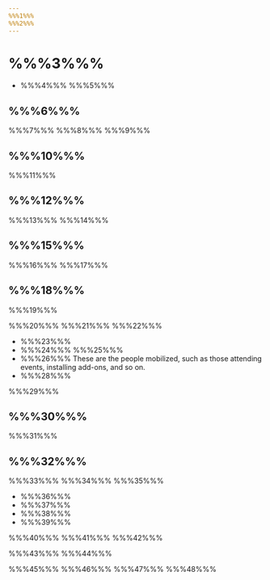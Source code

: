 ```yaml
---
%%%1%%%
%%%2%%%
---
```


# %%%3%%%

* %%%4%%%
%%%5%%%

## %%%6%%%

%%%7%%% %%%8%%% %%%9%%%

## %%%10%%%

%%%11%%%

## %%%12%%%

%%%13%%% %%%14%%%

## %%%15%%%

%%%16%%% %%%17%%%

## %%%18%%%

%%%19%%%

%%%20%%% %%%21%%% %%%22%%%

* %%%23%%%
* %%%24%%% %%%25%%%
* %%%26%%% These are the people mobilized, such as those attending events, installing add-ons, and so on.
* %%%28%%%

%%%29%%%

## %%%30%%%

%%%31%%%

## %%%32%%%

%%%33%%% %%%34%%% %%%35%%%

* %%%36%%%
* %%%37%%%
* %%%38%%%
* %%%39%%%

%%%40%%% %%%41%%% %%%42%%%

%%%43%%% %%%44%%%

%%%45%%% %%%46%%% %%%47%%% %%%48%%%
